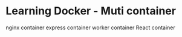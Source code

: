 # Learning Docker - Muti container

nginx container
express container
worker container
React container
